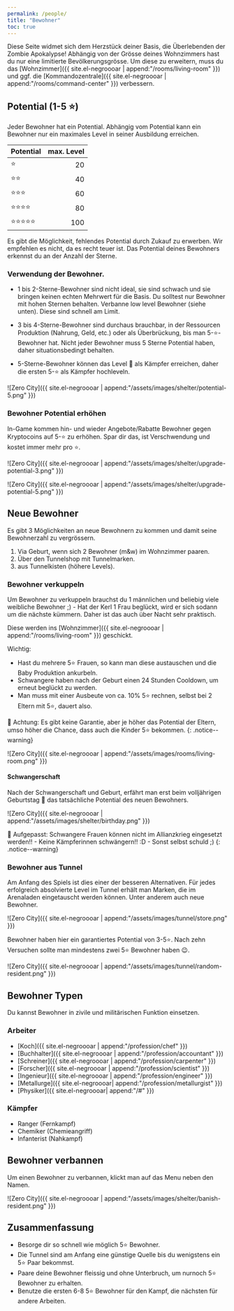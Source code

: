 ```yaml
---
permalink: /people/
title: "Bewohner"
toc: true
---
```


Diese Seite widmet sich dem Herzstück deiner Basis, die Überlebenden der Zombie Apokalypse! Abhängig von der Grösse deines Wohnzimmers hast du nur eine limitierte Bevölkerungsgrösse. Um diese zu erweitern, muss du das [Wohnzimmer]({{ site.el-negroooar | append:"/rooms/living-room" }}) und ggf. die [Kommandozentrale]({{ site.el-negroooar | append:"/rooms/command-center" }}) verbessern.

## Potential (1-5 :star:)

Jeder Bewohner hat ein Potential. Abhängig vom Potential kann ein Bewohner nur ein maximales Level in seiner Ausbildung erreichen.

| Potential                      | max. Level |
| ------------------------------ | ----: |
| :star:                         | 20    |
| :star::star:                   | 40    |
| :star::star::star:             | 60    |
| :star::star::star::star:       | 80    |
| :star::star::star::star::star: | 100   |

Es gibt die Möglichkeit, fehlendes Potential durch Zukauf zu erwerben. Wir empfehlen es nicht, da es recht teuer ist. Das Potential deines Bewohners erkennst du an der Anzahl der Sterne.

### Verwendung der Bewohner.

- 1 bis 2-Sterne-Bewohner sind nicht ideal, sie sind schwach und sie bringen keinen echten Mehrwert für die Basis. Du solltest nur Bewohner mit hohen Sternen behalten. Verbanne low level Bewohner (siehe unten). Diese sind schnell am Limit.

- 3 bis 4-Sterne-Bewohner sind durchaus brauchbar, in der Ressourcen Produktion (Nahrung, Geld, etc.) oder als Überbrückung, bis man 5-:star:-Bewohner hat. Nicht jeder Bewohner muss 5 Sterne Potential haben, daher situationsbedingt behalten.

- 5-Sterne-Bewohner können das Level :100: als Kämpfer erreichen, daher die ersten 5-:star: als Kämpfer hochleveln.

![Zero City]({{ site.el-negroooar | append:"/assets/images/shelter/potential-5.png" }})


### Bewohner Potential erhöhen

In-Game kommen hin- und wieder Angebote/Rabatte Bewohner gegen Kryptocoins auf 5-:star: zu erhöhen. Spar dir das, ist Verschwendung und kostet immer mehr pro :star:.

![Zero City]({{ site.el-negroooar | append:"/assets/images/shelter/upgrade-potential-3.png" }})

![Zero City]({{ site.el-negroooar | append:"/assets/images/shelter/upgrade-potential-5.png" }})


## Neue Bewohner

Es gibt 3 Möglichkeiten an neue Bewohnern zu kommen und damit seine Bewohnerzahl zu vergrössern.

1. Via Geburt, wenn sich 2 Bewohner (m&w) im Wohnzimmer paaren. 
2. Über den Tunnelshop mit Tunnelmarken.
3. aus Tunnelkisten (höhere Levels).

### Bewohner verkuppeln

Um Bewohner zu verkuppeln brauchst du 1 männlichen und beliebig viele weibliche Bewohner ;) - Hat der Kerl 1 Frau beglückt, wird er sich sodann um die nächste kümmern. Daher ist das auch über Nacht sehr praktisch.

Diese werden ins [Wohnzimmer]({{ site.el-negroooar | append:"/rooms/living-room" }}) geschickt.

Wichtig:
- Hast du mehrere 5:star: Frauen, so kann man diese austauschen und die Baby Produktion ankurbeln.
- Schwangere haben nach der Geburt einen 24 Stunden Cooldown, um erneut beglückt zu werden.
- Man muss mit einer Ausbeute von ca. 10% 5:star: rechnen, selbst bei 2 Eltern mit 5:star:, dauert also.

 :round_pushpin: Achtung: Es gibt keine Garantie, aber je höher das Potential der Eltern, umso höher die Chance, dass auch die Kinder 5:star: bekommen.
{: .notice--warning}

![Zero City]({{ site.el-negroooar | append:"/assets/images/rooms/living-room.png" }})

#### Schwangerschaft

Nach der Schwangerschaft und Geburt, erfährt man erst beim volljährigen Geburtstag :birthday: das tatsächliche Potential des neuen Bewohners.

![Zero City]({{ site.el-negroooar | append:"/assets/images/shelter/birthday.png" }})

 :round_pushpin: Aufgepasst: Schwangere Frauen können nicht im Allianzkrieg eingesetzt werden!! - Keine Kämpferinnen schwängern!! :D - Sonst selbst schuld ;)
{: .notice--warning}

### Bewohner aus Tunnel

Am Anfang des Spiels ist dies einer der besseren Alternativen. Für jedes erfolgreich absolvierte Level im Tunnel erhält man Marken, die im Arenaladen eingetauscht werden können. Unter anderem auch neue Bewohner.

![Zero City]({{ site.el-negroooar | append:"/assets/images/tunnel/store.png" }})

Bewohner haben hier ein garantiertes Potential von 3-5:star:. Nach zehn Versuchen sollte man mindestens zwei 5:star: Bewohner haben :wink:.

![Zero City]({{ site.el-negroooar | append:"/assets/images/tunnel/random-resident.png" }})


## Bewohner Typen

Du kannst Bewohner in zivile und militärischen Funktion einsetzen.

### Arbeiter

- [Koch]({{ site.el-negroooar | append:"/profession/chef" }})
- [Buchhalter]({{ site.el-negroooar | append:"/profession/accountant" }})
- [Schreiner]({{ site.el-negroooar | append:"/profession/carpenter" }})
- [Forscher]({{ site.el-negroooar | append:"/profession/scientist" }})
- [Ingenieur]({{ site.el-negroooar | append:"/profession/engineer" }})
- [Metallurge]({{ site.el-negroooar| append:"/profession/metallurgist" }})
- [Physiker]({{ site.el-negroooar| append:"/#" }})

### Kämpfer

- Ranger (Fernkampf)
- Chemiker (Chemieangriff)
- Infanterist (Nahkampf)

## Bewohner verbannen

Um einen Bewohner zu verbannen, klickt man auf das Menu neben den Namen.

![Zero City]({{ site.el-negroooar | append:"/assets/images/shelter/banish-resident.png" }})

## Zusammenfassung

- Besorge dir so schnell wie möglich 5:star: Bewohner.
- Die Tunnel sind am Anfang eine günstige Quelle bis du wenigstens ein 5:star: Paar bekommst.
- Paare deine Bewohner fleissig und ohne Unterbruch, um nurnoch 5:star: Bewohner zu erhalten.
- Benutze die ersten 6-8 5:star: Bewohner für den Kampf, die nächsten für andere Arbeiten. 

